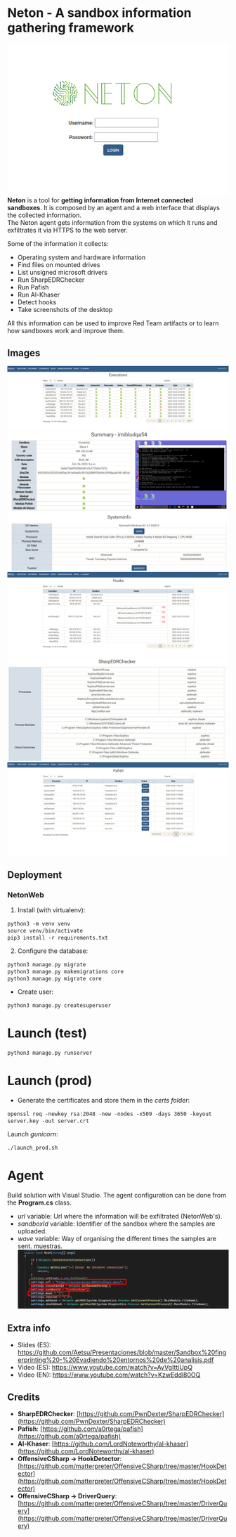 # Neton - A sandbox information gathering framework
![](img/2022-10-27-10-51-52.png)  
**Neton** is a tool for **getting information from Internet connected sandboxes**. It is composed by an agent and a web interface that displays the collected information.  
The Neton agent gets information from the systems on which it runs and exfiltrates it via HTTPS to the web server.  

Some of the information it collects:
- Operating system and hardware information
- Find files on mounted drives
- List unsigned microsoft drivers
- Run SharpEDRChecker
- Run Pafish
- Run Al-Khaser
- Detect hooks
- Take screenshots of the desktop

All this information can be used to improve Red Team artifacts or to learn how sandboxes work and improve them.

## Images
![](img/2022-10-27-10-38-29.png)
![](img/2022-10-27-10-04-51.png)
![](img/2022-10-27-10-05-10.png)
![](img/2022-11-13-23-17-36.png)
![](img/2022-10-27-10-05-47.png)

## Deployment
### NetonWeb
1. Install (with virtualenv):
```
python3 -m venv venv
source venv/bin/activate
pip3 install -r requirements.txt
```
2. Configure the database:
```
python3 manage.py migrate
python3 manage.py makemigrations core
python3 manage.py migrate core
```
- Create user:
```
python3 manage.py createsuperuser
```
# Launch (test)
```
python3 manage.py runserver
```
# Launch (prod)
- Generate the certificates and store them in the *certs folder*:
```
openssl req -newkey rsa:2048 -new -nodes -x509 -days 3650 -keyout server.key -out server.crt
```
Launch *gunicorn*:
```
./launch_prod.sh
```

# Agent
Build solution with Visual Studio.
The agent configuration can be done from the **Program.cs** class. 
- *url* variable: Url where the information will be exfiltrated (NetonWeb's).
- *sandboxId* variable: Identifier of the sandbox where the samples are uploaded.
- *wave* variable: Way of organising the different times the samples are sent. muestras.
![](img/2022-10-28-08-16-57.png)

## Extra info
- Slides (ES): https://github.com/Aetsu/Presentaciones/blob/master/Sandbox%20fingerprinting%20-%20Evadiendo%20entornos%20de%20analisis.pdf 
- Video (ES): https://www.youtube.com/watch?v=AyVgIttiUpQ 
- Video (EN): https://www.youtube.com/watch?v=KzwEddl80OQ

## Credits
- **SharpEDRChecker**: [https://github.com/PwnDexter/SharpEDRChecker](https://github.com/PwnDexter/SharpEDRChecker)
- **Pafish**: [https://github.com/a0rtega/pafish](https://github.com/a0rtega/pafish)
- **Al-Khaser**: [https://github.com/LordNoteworthy/al-khaser](https://github.com/LordNoteworthy/al-khaser)
- **OffensiveCSharp -> HookDetector**: [https://github.com/matterpreter/OffensiveCSharp/tree/master/HookDetector](https://github.com/matterpreter/OffensiveCSharp/tree/master/HookDetector)
- **OffensiveCSharp -> DriverQuery**: [https://github.com/matterpreter/OffensiveCSharp/tree/master/DriverQuery](https://github.com/matterpreter/OffensiveCSharp/tree/master/DriverQuery)
